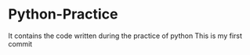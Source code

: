 # Python-Practice
It contains the code written during the practice of python
This is my first commit
